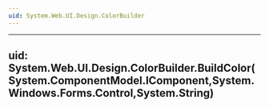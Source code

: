 ```yaml
---
uid: System.Web.UI.Design.ColorBuilder
---
```


---
uid: System.Web.UI.Design.ColorBuilder.BuildColor(System.ComponentModel.IComponent,System.Windows.Forms.Control,System.String)
---
